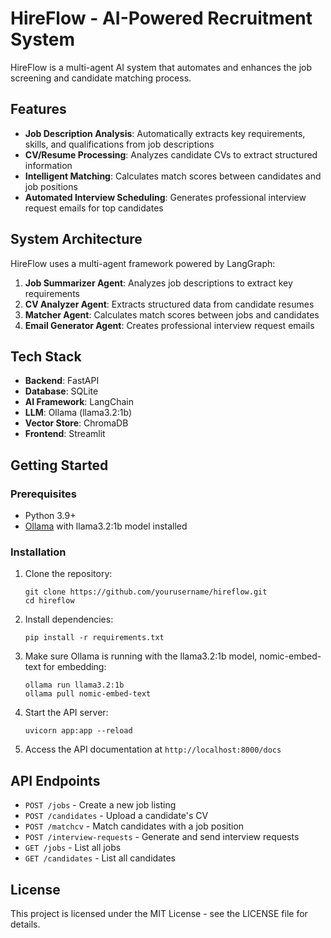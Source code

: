 # HireFlow - AI-Powered Recruitment System

HireFlow is a multi-agent AI system that automates and enhances the job screening and candidate matching process.

## Features

- **Job Description Analysis**: Automatically extracts key requirements, skills, and qualifications from job descriptions
- **CV/Resume Processing**: Analyzes candidate CVs to extract structured information
- **Intelligent Matching**: Calculates match scores between candidates and job positions
- **Automated Interview Scheduling**: Generates professional interview request emails for top candidates

## System Architecture

HireFlow uses a multi-agent framework powered by LangGraph:

1. **Job Summarizer Agent**: Analyzes job descriptions to extract key requirements
2. **CV Analyzer Agent**: Extracts structured data from candidate resumes
3. **Matcher Agent**: Calculates match scores between jobs and candidates
4. **Email Generator Agent**: Creates professional interview request emails

## Tech Stack

- **Backend**: FastAPI
- **Database**: SQLite
- **AI Framework**: LangChain
- **LLM**: Ollama (llama3.2:1b)
- **Vector Store**: ChromaDB
- **Frontend**: Streamlit

## Getting Started

### Prerequisites

- Python 3.9+
- [Ollama](https://ollama.ai/) with llama3.2:1b model installed

### Installation

1. Clone the repository:
   ```
   git clone https://github.com/yourusername/hireflow.git
   cd hireflow
   ```

2. Install dependencies:
   ```
   pip install -r requirements.txt
   ```

3. Make sure Ollama is running with the llama3.2:1b model, nomic-embed-text for embedding:
   ```
   ollama run llama3.2:1b
   ollama pull nomic-embed-text
   ```

4. Start the API server:
   ```
   uvicorn app:app --reload
   ```

5. Access the API documentation at `http://localhost:8000/docs`

## API Endpoints

- `POST /jobs` - Create a new job listing
- `POST /candidates` - Upload a candidate's CV
- `POST /matchcv` - Match candidates with a job position
- `POST /interview-requests` - Generate and send interview requests
- `GET /jobs` - List all jobs
- `GET /candidates` - List all candidates



## License

This project is licensed under the MIT License - see the LICENSE file for details.